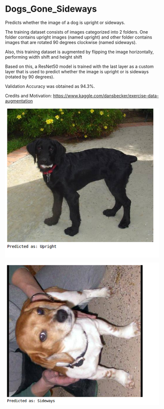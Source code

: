 # Dogs_Gone_Sideways
Predicts whether the image of a dog is upright or sideways.

The training dataset consists of images categorized into 2 folders. One folder contains upright images (named upright) and other folder contains images that are rotated 90 degrees clockwise (named sideways).

Also, this training dataset is augmented by flipping the image horizontally, performing width shift and height shift

Based on this, a ResNet50 model is trained with the last layer as a custom layer that is used to predict whether the image is upright or is sideways (rotated by 90 degrees).

Validation Accuracy was obtained as 94.3%.

Credits and Motivation: https://www.kaggle.com/dansbecker/exercise-data-augmentation


![Demo 1](https://raw.githubusercontent.com/vneogi199/Dogs_Gone_Sideways/master/Demo1.png)

![Demo 2](https://raw.githubusercontent.com/vneogi199/Dogs_Gone_Sideways/master/Demo2.png)
